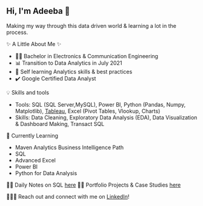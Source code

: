 ## Hi, I'm Adeeba 🙋 ##

 Making my way through this data driven world & learning a lot in the process.

✨ A Little About Me ✨
* :woman_student: Bachelor in Electronics & Communication Engineering
* 📊 Transition to Data Analytics in July 2021
* 📝 Self learning Analytics skills & best practices
* :heavy_check_mark: Google Certified Data Analyst

💡 Skills and tools

* Tools: SQL (SQL Server,MySQL), Power BI, Python (Pandas, Numpy, Matplotlib), [Tableau](https://public.tableau.com/app/profile/latheef.adeeba), Excel (Pivot Tables, Vlookup, Charts)
* Skills: Data Cleaning, Exploratory Data Analysis (EDA), Data Visualization & Dashboard Making, Transact SQL

📝 Currently Learning
* Maven Analytics Business Intelligence Path
* SQL
* Advanced Excel
* Power BI
* Python for Data Analysis

:woman_technologist: Daily Notes on SQL [here](https://github.com/ade-eba/SQL-Guide)
:female_detective: Portfolio Projects & Case Studies [here](https://github.com/ade-eba/Portfolio-Projects)


🙋🏻‍♀️ Reach out and connect with me on [LinkedIn](https://www.linkedin.com/in/adeeba-latheef)!


